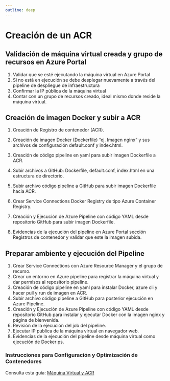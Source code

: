```yaml
---
outline: deep
---
```


# Creación de un ACR

## Validación de máquina virtual creada y grupo de recursos en Azure Portal

1. Validar que se esté ejecutando la máquina virtual en Azure Portal
2. Si no está en ejecución se debe desplegar nuevamente a través del pipeline de despliegue de infraestructura
3. Confirmar la IP pública de la máquina virtual
4. Contar con un grupo de recursos creado, ideal mismo donde reside la máquina virtual.

## Creación de imagen Docker y subir a ACR

1. Creación de Registro de contenedor (ACR).
2. Creación de imagen Docker (Dockerfile) “ej. Imagen nginx” y sus archivos de
configuración default.conf y index.html.
3. Creación de código pipeline en yaml para subir imagen Dockerfile a ACR.
4. Subir archivos a GitHub: Dockerfile, default.conf, index.html en una estructura de
directorio.
5. Subir archivo código pipeline a GitHub para subir imagen Dockerfile hacia ACR.
6. Crear Service Connections Docker Registry de tipo Azure Container Registry.

7. Creación y Ejecución de Azure Pipeline con código YAML desde repositorio GitHub
para subir imagen Dockerfile.
8. Evidencias de la ejecución del pipeline en Azure Portal sección Registros de
contenedor y validar que este la imagen subida.

## Preparar ambiente y ejecución del Pipeline

1. Crear Service Connections con Azure Resource Manager y el grupo de recurso.
2. Crear un entorno en Azure pipeline para registrar la máquina virtual y dar permisos al
repositorio pipeline.
3. Creación de código pipeline en yaml para instalar Docker, azure cli y hacer pull y run
de imagen en ACR.
4. Subir archivo código pipeline a GitHub para posterior ejecución en Azure Pipeline.
5. Creación y Ejecución de Azure Pipeline con código YAML desde repositorio GitHub
para instalar y ejecutar Docker con la imagen nginx y página de bienvenida.
6. Revisión de la ejecución del job del pipeline.
7. Ejecutar IP publica de la máquina virtual en navegador web.
8. Evidencias de la ejecución del pipeline desde máquina virtual como ejecución de
Docker ps.



### Instrucciones para Configuración y Optimización de Contenedores

Consulta esta guía: <a href="https://drive.google.com/file/d/1yh1iA30x4eDQad0yutha0ApkOH9fK6VI/view?usp=drive_link" target="_blank">Máquina Virtual y ACR</a>